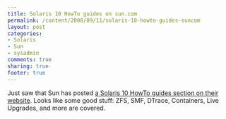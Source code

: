 ```yaml
---
title: Solaris 10 HowTo guides on sun.com
permalink: /content/2008/09/11/solaris-10-howto-guides-suncom
layout: post
categories:
- Solaris
- Sun
- sysadmin
comments: true
sharing: true
footer: true
---
```

Just saw that Sun has posted [a Solaris 10 HowTo guides section on their
website](http://www.sun.com/software/solaris/howto_guides.jsp). Looks like
some good stuff: ZFS, SMF, DTrace, Containers, Live Upgrades, and more are
covered.

